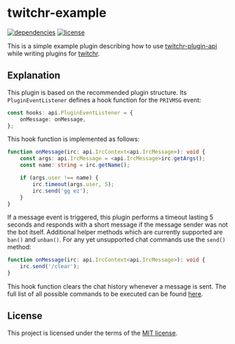 # twitchr-example
[![dependencies](https://img.shields.io/david/twitchr/twitchr-example.svg)](https://david-dm.org/twitchr/twitchr-example#info=dependencies&view=table)
[![license](https://img.shields.io/badge/license-MIT-blue.svg)](https://opensource.org/licenses/MIT)

This is a simple example plugin describing how to use [twitchr-plugin-api](https://github.com/twitchr/twitchr-plugin-api) while writing plugins for [twitchr](https://github.com/twitchr/twitchr).

## Explanation

This plugin is based on the recommended plugin structure.
Its `PluginEventListener` defines a hook function for the `PRIVMSG` event:

```ts
const hooks: api.PluginEventListener = {
    onMessage: onMessage,
};
```

This hook function is implemented as follows:

```ts
function onMessage(irc: api.IrcContext<api.IrcMessage>): void {
    const args: api.IrcMessage = <api.IrcMessage>irc.getArgs();
    const name: string = irc.getName();

    if (args.user !== name) {
        irc.timeout(args.user, 5);
        irc.send('gg ez');
    }
}
```

If a message event is triggered, this plugin performs a timeout lasting 5 seconds and responds with a short message if the message sender was not the bot itself.
Additional helper methods which are currently supported are `ban()` and `unban()`. For any yet unsupported chat commands use the `send()` method:

```ts
function onMessage(irc: api.IrcContext<api.IrcMessage>): void {
    irc.send('/clear');
}
```

This hook function clears the chat history whenever a message is sent.
The full list of all possible commands to be executed can be found [here](https://help.twitch.tv/customer/portal/articles/659095-chat-moderation-commands).

## License

This project is licensed under the terms of the [MIT license](https://github.com/twitchr/twitchr-example/blob/master/LICENSE).
